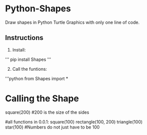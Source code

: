 # Python-Shapes

Draw shapes in Python Turtle Graphics with only one line of code.

## Instructions

1. Install:

'''
pip install Shapes
'''

2. Call the funtions:

'''python
from Shapes import *

# Calling the Shape
square(200)
#200 is the size of the sides

#all functions in 0.0.1:
square(100)
rectangle(100, 200)
triangle(100)
star(100)
#Numbers do not just have to be 100
